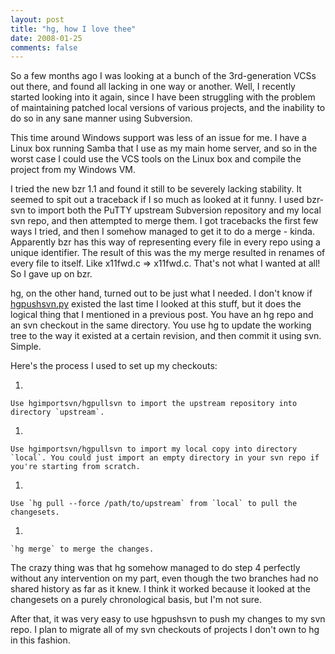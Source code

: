 ```yaml
---
layout: post
title: "hg, how I love thee"
date: 2008-01-25
comments: false
---
```

So a few months ago I was looking at a bunch of the 3rd-generation VCSs out there, and found all lacking in one way or another. Well, I recently started looking into it again, since I have been struggling with the problem of maintaining patched local versions of various projects, and the inability to do so in any sane manner using Subversion.




This time around Windows support was less of an issue for me. I have a Linux box running Samba that I use as my main home server, and so in the worst case I could use the VCS tools on the Linux box and compile the project from my Windows VM.




I tried the new bzr 1.1 and found it still to be severely lacking stability. It seemed to spit out a traceback if I so much as looked at it funny. I used bzr-svn to import both the PuTTY upstream Subversion repository and my local svn repo, and then attempted to merge them. I got tracebacks the first few ways I tried, and then I somehow managed to get it to do a merge - kinda. Apparently bzr has this way of representing every file in every repo using a unique identifier. The result of this was the my merge resulted in renames of every file to itself. Like x11fwd.c =\> x11fwd.c. That's not what I wanted at all! So I gave up on bzr.




hg, on the other hand, turned out to be just what I needed. I don't know if [hgpushsvn.py][0] existed the last time I looked at this stuff, but it does the logical thing that I mentioned in a previous post. You have an hg repo and an svn checkout in the same directory. You use hg to update the working tree to the way it existed at a certain revision, and then commit it using svn. Simple.




Here's the process I used to set up my checkouts:



    
1.  
    
    Use hgimportsvn/hgpullsvn to import the upstream repository into directory `upstream`.
    
    
1.  
    
    Use hgimportsvn/hgpullsvn to import my local copy into directory `local`. You could just import an empty directory in your svn repo if you're starting from scratch.
    
    
1.  
    
    Use `hg pull --force /path/to/upstream` from `local` to pull the changesets.
    
    
1.  
    
    `hg merge` to merge the changes.
    
    
    





The crazy thing was that hg somehow managed to do step 4 perfectly without any intervention on my part, even though the two branches had no shared history as far as it knew. I think it worked because it looked at the changesets on a purely chronological basis, but I'm not sure.




After that, it was very easy to use hgpushsvn to push my changes to my svn repo. I plan to migrate all of my svn checkouts of projects I don't own to hg in this fashion.



[0]: http://dev.pitrou.net:8000/hgsvn/devel/file/1212f4b09456/hgpushsvn.py
